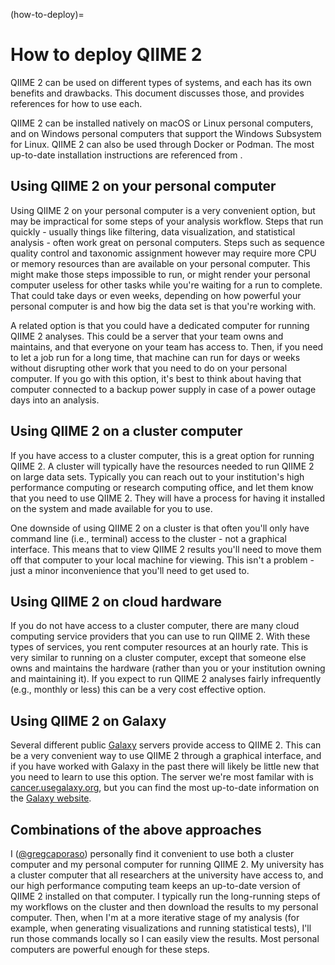 (how-to-deploy)=
# How to deploy QIIME 2
QIIME 2 can be used on different types of systems, and each has its own benefits and drawbacks.
This document discusses those, and provides references for how to use each.

QIIME 2 can be installed natively on macOS or Linux personal computers, and on Windows personal computers that support the Windows Subsystem for Linux.
QIIME 2 can also be used through Docker or Podman.
The most up-to-date installation instructions are referenced from [](install).

## Using QIIME 2 on your personal computer
Using QIIME 2 on your personal computer is a very convenient option, but may be impractical for some steps of your analysis workflow.
Steps that run quickly - usually things like filtering, data visualization, and statistical analysis - often work great on personal computers.
Steps such as sequence quality control and taxonomic assignment however may require more CPU or memory resources than are available on your personal computer.
This might make those steps impossible to run, or might render your personal computer useless for other tasks while you're waiting for a run to complete.
That could take days or even weeks, depending on how powerful your personal computer is and how big the data set is that you're working with.

A related option is that you could have a dedicated computer for running QIIME 2 analyses.
This could be a server that your team owns and maintains, and that everyone on your team has access to.
Then, if you need to let a job run for a long time, that machine can run for days or weeks without disrupting other work that you need to do on your personal computer.
If you go with this option, it's best to think about having that computer connected to a backup power supply in case of a power outage days into an analysis.

## Using QIIME 2 on a cluster computer
If you have access to a cluster computer, this is a great option for running QIIME 2.
A cluster will typically have the resources needed to run QIIME 2 on large data sets.
Typically you can reach out to your institution's high performance computing or research computing office, and let them know that you need to use QIIME 2.
They will have a process for having it installed on the system and made available for you to use.

One downside of using QIIME 2 on a cluster is that often you'll only have command line (i.e., terminal) access to the cluster - not a graphical interface.
This means that to view QIIME 2 results you'll need to move them off that computer to your local machine for viewing.
This isn't a problem - just a minor inconvenience that you'll need to get used to.

## Using QIIME 2 on cloud hardware
If you do not have access to a cluster computer, there are many cloud computing service providers that you can use to run QIIME 2.
With these types of services, you rent computer resources at an hourly rate.
This is very similar to running on a cluster computer, except that someone else owns and maintains the hardware (rather than you or your institution owning and maintaining it).
If you expect to run QIIME 2 analyses fairly infrequently (e.g., monthly or less) this can be a very cost effective option.

## Using QIIME 2 on Galaxy

Several different public [Galaxy](https://galaxyproject.org/) servers provide access to QIIME 2.
This can be a very convenient way to use QIIME 2 through a graphical interface, and if you have worked with Galaxy in the past there will likely be little new that you need to learn to use this option.
The server we're most familar with is [cancer.usegalaxy.org](https://cancer.usegalaxy.org), but you can find the most up-to-date information on the [Galaxy website](https://galaxyproject.org/).

## Combinations of the above approaches

I ([@gregcaporaso](https://forum.qiime2.org/u/gregcaporaso)) personally find it convenient to use both a cluster computer and my personal computer for running QIIME 2.
My university has a cluster computer that all researchers at the university have access to, and our high performance computing team keeps an up-to-date version of QIIME 2 installed on that computer.
I typically run the long-running steps of my workflows on the cluster and then download the results to my personal computer.
Then, when I'm at a more iterative stage of my analysis (for example, when generating visualizations and running statistical tests), I'll run those commands locally so I can easily view the results.
Most personal computers are powerful enough for these steps.